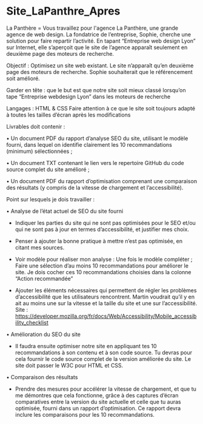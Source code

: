 # Site_LaPanthre_Apres

La Panthère = Vous travaillez pour l'agence La Panthère, une grande agence de web design. La fondatrice de l’entreprise, Sophie, cherche une solution pour faire repartir l’activité. En tapant “Entreprise web design Lyon” sur Internet, elle s’aperçoit que le site de l’agence apparaît seulement en deuxième page des moteurs de recherche.

Objectif : Optimisez un site web existant. Le site n’apparaît qu’en deuxième page des moteurs de recherche. Sophie souhaiterait que le référencement soit amélioré.

Garder en tête : que le but est que notre site soit mieux classé lorsqu’on tape “Entreprise webdesign Lyon” dans les moteurs de recherche

Langages : HTML & CSS 
Faire attention à ce que le site soit toujours adapté à toutes les tailles d’écran après les modifications

Livrables doit contenir : 

•	Un document PDF du rapport d’analyse SEO du site, utilisant le modèle fourni, dans lequel on identifie clairement les 10 recommandations (minimum) sélectionnées ;
 
•	Un document TXT contenant le lien vers le repertoire GitHub du code source complet du site amélioré ; 

•	Un document PDF du rapport d’optimisation comprenant une comparaison des résultats (y compris de la vitesse de chargement et l’accessibilité).



Point sur lesquels je dois travailler : 

•	Analyse de l’état actuel de SEO du site fourni

-	Indiquer les parties du site qui ne sont pas optimisées pour le SEO et/ou qui ne sont pas à jour en termes d’accessibilité, et justifier mes choix.

-	Penser à ajouter la bonne pratique à mettre n’est pas optimisée, en citant mes sources.

-	Voir modèle pour réaliser mon analyse : Une fois le modèle compléter ; Faire une sélection d’au moins 10 recommandations pour améliorer le site. Je dois cocher ces 10 recommandations choisies dans la colonne “Action recommandée” 

-	Ajouter les éléments nécessaires qui permettent de régler les problèmes d’accessibilité que les utilisateurs rencontrent. Martin voudrait qu’il y en ait au moins une sur la vitesse et la taille du site et une sur l’accessibilité. Site : https://developer.mozilla.org/fr/docs/Web/Accessibility/Mobile_accessibility_checklist





•	Amélioration du SEO du site

-	Il faudra ensuite optimiser notre site en appliquant tes 10 recommandations à son contenu et à son code source. Tu devras pour cela fournir le code source complet de la version améliorée du site. Le site doit passer le W3C pour HTML et CSS.

•	Comparaison des résultats

-	Prendre des mesures pour accélérer la vitesse de chargement, et que tu me démontres que cela fonctionne, grâce à des captures d’écran comparatives entre la version du site actuelle et celle que tu auras optimisée, fourni dans un rapport d’optimisation. Ce rapport devra inclure les comparaisons pour les 10 recommandations.








